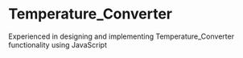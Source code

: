 # Temperature_Converter
Experienced in designing and implementing Temperature_Converter functionality using
JavaScript
